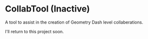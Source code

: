 # CollabTool (Inactive)
A tool to assist in the creation of Geometry Dash level collaberations.

I'll return to this project soon.
